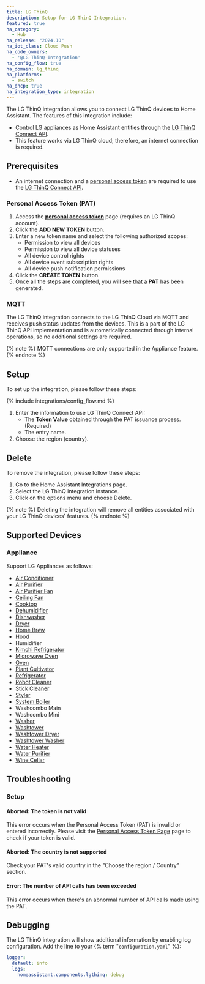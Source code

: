 ```yaml
---
title: LG ThinQ
description: Setup for LG ThinQ Integration.
featured: true
ha_category:
  - Hub
ha_release: "2024.10"
ha_iot_class: Cloud Push
ha_code_owners:
  - '@LG-ThinQ-Integration'
ha_config_flow: true
ha_domain: lg_thinq
ha_platforms:
  - switch
ha_dhcp: true
ha_integration_type: integration
---
```


The LG ThinQ integration allows you to connect LG ThinQ devices to Home Assistant. The features of this integration include:

- Control LG appliances as Home Assistant entities through the [LG ThinQ Connect API](https://thinq.developer.lge.com/ko/cloud/).
- This feature works via LG ThinQ cloud; therefore, an internet connection is required.


## Prerequisites

- An internet connection and a [personal access token](https://connect-pat.lgthinq.com) are required to use the [LG ThinQ Connect API](https://thinq.developer.lge.com/ko/cloud/).


### Personal Access Token (PAT)

1. Access the **[personal access token](https://connect-pat.lgthinq.com)** page (requires an LG ThinQ account).
2. Click the **ADD NEW TOKEN** button.
3. Enter a new token name and select the following authorized scopes: 
    - Permission to view all devices
    - Permission to view all device statuses
    - All device control rights
    - All device event subscription rights
    - All device push notification permissions
4. Click the **CREATE TOKEN** button.
5. Once all the steps are completed, you will see that a **PAT** has been generated.

### MQTT

The LG ThinQ integration connects to the LG ThinQ Cloud via MQTT and receives push status updates from the devices. This is a part of the LG ThinQ API implementation and is automatically connected through internal operations, so no additional settings are required.

{% note %} MQTT connections are only supported in the Appliance feature.{% endnote %}


## Setup

To set up the integration, please follow these steps:

{% include integrations/config_flow.md %}

1. Enter the information to use LG ThinQ Connect API:
   - The **Token Value** obtained through the PAT issuance process. (Required)
   - The entry name.
2. Choose the region (country).


## Delete

To remove the integration, please follow these steps:

1. Go to the Home Assistant Integrations page.
2. Select the LG ThinQ integration instance.
3. Click on the options menu and choose Delete.

{% note %} Deleting the integration will remove all entities associated with your LG ThinQ devices' features. {% endnote %}


## Supported Devices

### Appliance

Support LG Appliances as follows:

- [Air Conditioner](https://thinq.developer.lge.com/en/cloud/docs/thinq-connect/device-profile/air-conditioner/)
- [Air Purifier](https://thinq.developer.lge.com/en/cloud/docs/thinq-connect/device-profile/air-purifier/)
- [Air Purifier Fan](https://thinq.developer.lge.com/en/cloud/docs/thinq-connect/device-profile/Air-Purifier-Fan/)
- [Ceiling Fan](https://thinq.developer.lge.com/en/cloud/docs/thinq-connect/device-profile/ceiling-fan/)
- [Cooktop](https://thinq.developer.lge.com/en/cloud/docs/thinq-connect/device-profile/Cooktop/)
- [Dehumidifier](https://thinq.developer.lge.com/en/cloud/docs/thinq-connect/device-profile/dehumidifier/)
- [Dishwasher](https://thinq.developer.lge.com/en/cloud/docs/thinq-connect/device-profile/dish-washer/)
- [Dryer](https://thinq.developer.lge.com/en/cloud/docs/thinq-connect/device-profile/Dryer/)
- [Home Brew](https://thinq.developer.lge.com/en/cloud/docs/thinq-connect/device-profile/Home-Brew/)
- [Hood](https://thinq.developer.lge.com/en/cloud/docs/thinq-connect/device-profile/Hood/)
- Humidifier
- [Kimchi Refrigerator](https://thinq.developer.lge.com/en/cloud/docs/thinq-connect/device-profile/Kimchi-Refrigerator/)
- [Microwave Oven](https://thinq.developer.lge.com/en/cloud/docs/thinq-connect/device-profile/Microwave-Oven/)
- [Oven](https://thinq.developer.lge.com/en/cloud/docs/thinq-connect/device-profile/Oven/)
- [Plant Cultivator](https://thinq.developer.lge.com/en/cloud/docs/thinq-connect/device-profile/Plant-Cultivator/)
- [Refrigerator](https://thinq.developer.lge.com/en/cloud/docs/thinq-connect/device-profile/refrigerator/)
- [Robot Cleaner](https://thinq.developer.lge.com/en/cloud/docs/thinq-connect/device-profile/robot-cleaner/)
- [Stick Cleaner](https://thinq.developer.lge.com/en/cloud/docs/thinq-connect/device-profile/Stick-Cleaner/)
- [Styler](https://thinq.developer.lge.com/en/cloud/docs/thinq-connect/device-profile/styler/)
- [System Boiler](https://thinq.developer.lge.com/en/cloud/docs/thinq-connect/device-profile/System-Boiler/)
- Washcombo Main
- Washcombo Mini
- [Washer](https://thinq.developer.lge.com/en/cloud/docs/thinq-connect/device-profile/washer/)
- [Washtower](https://thinq.developer.lge.com/en/cloud/docs/thinq-connect/device-profile/WashTower-Single-Unit/)
- [Washtower Dryer](https://thinq.developer.lge.com/en/cloud/docs/thinq-connect/device-profile/WashTower-Dryer/)
- [Washtower Washer](https://thinq.developer.lge.com/en/cloud/docs/thinq-connect/device-profile/WashTower-Washer/)
- [Water Heater](https://thinq.developer.lge.com/en/cloud/docs/thinq-connect/device-profile/Water-Heater/)
- [Water Purifier](https://thinq.developer.lge.com/en/cloud/docs/thinq-connect/device-profile/water-purifier/)
- [Wine Cellar](https://thinq.developer.lge.com/en/cloud/docs/thinq-connect/device-profile/Wine-Cellar/)


## Troubleshooting

### Setup

#### Aborted: The token is not valid

This error occurs when the Personal Access Token (PAT) is invalid or entered incorrectly. Please visit the [Personal Access Token Page](https://d1jykc6oogauei.cloudfront.net/) page to check if your token is valid.

#### Aborted: The country is not supported

Check your PAT's valid country in the "Choose the region / Country" section.

#### Error: The number of API calls has been exceeded

This error occurs when there's an abnormal number of API calls made using the PAT.


## Debugging

The LG ThinQ integration will show additional information by enabling log configuration. Add the line to your {% term "`configuration.yaml`" %}:

```yaml
logger:
  default: info
  logs:
    homeassistant.components.lgthinq: debug
```
